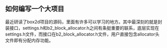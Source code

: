## 如何编写一个大项目
最近研读了box2d项目的源码，里面有许多可以学习的地方。其中最深刻的就是封装接口，settings.h和b2_block_allocator.h之间有条挺重要的联系，底层实现在settings.h文件，而接口在b2_block_allocator.h文件，用户直接包含allocator头文件即有分配内存功能。